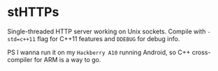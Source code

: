 stHTTPs
=======

Single-threaded HTTP server working on Unix sockets. Compile with ```-std=c++11``` flag for C++11 features
and ```DDEBUG``` for debug info.

PS I wanna run it on my ```Hackberry A10``` running Android, so C++ cross-compiler for ARM is a way to go.
